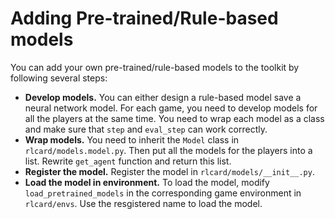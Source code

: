 # Adding Pre-trained/Rule-based models
You can add your own pre-trained/rule-based models to the toolkit by following several steps:

*   **Develop models.** You can either design a rule-based model save a neural network model. For each game, you need to develop models for all the players at the same time. You need to wrap each model as a class and make sure that `step` and `eval_step` can work correctly.
*   **Wrap models.** You need to inherit the `Model` class in `rlcard/models.model.py`. Then put all the models for the players into a list. Rewrite `get_agent` function and return this list.
*   **Register the model.** Register the model in `rlcard/models/__init__.py`.
*   **Load the model in environment.** To load the model, modify `load_pretrained_models` in the corresponding game environment in `rlcard/envs`. Use the resgistered name to load the model.
